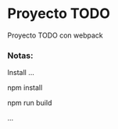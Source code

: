 # Proyecto TODO

Proyecto TODO con webpack

### Notas:

Install
...

npm install

npm run build

...
